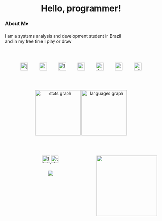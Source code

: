 <h1 align="center">Hello, programmer!</h1>

###

<h3 align="left">About Me</h3>

###

<p align="left">I am a systems analysis and development student in Brazil<br>and in my free time I play or draw</p>

###

<br clear="both">

<p align="left"></p>

###

<div align="center">
  <img src="https://cdn.jsdelivr.net/gh/devicons/devicon/icons/java/java-original.svg" height="25" alt="java logo"  />
  <img width="30" />
  <img src="https://cdn.simpleicons.org/postgresql/4169E1" height="25" alt="postgresql logo"  />
  <img width="30" />
  <img src="https://cdn.simpleicons.org/linux/FCC624" height="25" alt="linux logo"  />
  <img width="30" />
  <img src="https://cdn.jsdelivr.net/gh/devicons/devicon/icons/vscode/vscode-original.svg" height="25" alt="vscode logo"  />
  <img width="30" />
  <img src="https://cdn.simpleicons.org/html5/E34F26" height="25" alt="html5 logo"  />
  <img width="30" />
  <img src="https://cdn.simpleicons.org/css3/1572B6" height="25" alt="css3 logo"  />
  <img width="30" />
  <img src="https://cdn.simpleicons.org/git/F05032" height="25" alt="git logo"  />
</div>

###

<br clear="both">

<p align="left"></p>

###

<div align="center">
  <img src="https://github-readme-stats.vercel.app/api?username=nicholas-amarante&hide_title=false&hide_rank=false&show_icons=true&include_all_commits=true&count_private=true&disable_animations=false&theme=blue-green&locale=en&hide_border=true&order=1&custom_title=Statistics" height="150" alt="stats graph"  />
  <img src="https://github-readme-stats.vercel.app/api/top-langs?username=nicholas-amarante&locale=en&hide_title=false&layout=compact&card_width=320&langs_count=5&theme=blue-green&hide_border=true&order=2&custom_title=Languages" height="150" alt="languages graph"  />
</div>

###

<br clear="both">

<p align="left"></p>

###

<img align="right" height="200" src="https://www.icegif.com/wp-content/uploads/2023/05/icegif-567.gif"  />

###

<div align="center">
  <a href="https://www.linkedin.com/in/nicholas-amarante-bbb302224/" target="_blank">
    <img src="https://img.shields.io/static/v1?message=LinkedIn&logo=linkedin&label=&color=0077B5&logoColor=white&labelColor=&style=for-the-badge" height="25" alt="linkedin logo"  />
  </a>
  <a href="https://t.me/LehSolek" target="_blank">
    <img src="https://img.shields.io/static/v1?message=Telegram&logo=telegram&label=&color=2CA5E0&logoColor=white&labelColor=&style=for-the-badge" height="25" alt="telegram logo"  />
  </a>
</div>

###

<p align="left"></p>

###

<div align="center">
  <img src="https://visitor-badge.laobi.icu/badge?page_id=nicholas-amarante.nicholas-amarante&left_color=black&right_color=green"  />
</div>

###
